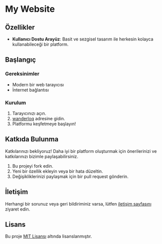 # My Website

## Özellikler
 
- **Kullanıcı Dostu Arayüz**: Basit ve sezgisel tasarım ile herkesin kolayca kullanabileceği bir platform.

## Başlangıç

### Gereksinimler

- Modern bir web tarayıcısı
- İnternet bağlantısı

### Kurulum

1. Tarayıcınızı açın.
2. [wanderloq](https://wanderloq.github.io/) adresine gidin.
3. Platformu keşfetmeye başlayın!

## Katkıda Bulunma

Katkılarınızı bekliyoruz! Daha iyi bir platform oluşturmak için önerilerinizi ve katkılarınızı bizimle paylaşabilirsiniz.

1. Bu projeyi fork edin.
2. Yeni bir özellik ekleyin veya bir hata düzeltin.
3. Değişikliklerinizi paylaşmak için bir pull request gönderin.

## İletişim

Herhangi bir sorunuz veya geri bildiriminiz varsa, lütfen [iletişim sayfasını](https://wanderloq.github.io/) ziyaret edin.

## Lisans

Bu proje [MIT Lisansı](LICENSE) altında lisanslanmıştır.
